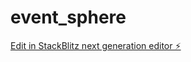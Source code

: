 # event_sphere

[Edit in StackBlitz next generation editor ⚡️](https://stackblitz.com/~/github.com/Dice42/event_sphere)
